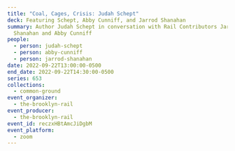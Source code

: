 ```yaml
---
title: "Coal, Cages, Crisis: Judah Schept"
deck: Featuring Schept, Abby Cunniff, and Jarrod Shanahan
summary: Author Judah Schept in conversation with Rail Contributors Jarrod
  Shanahan and Abby Cunniff
people:
  - person: judah-schept
  - person: abby-cunniff
  - person: jarrod-shanahan
date: 2022-09-22T13:00:00-0500
end_date: 2022-09-22T14:30:00-0500
series: 653
collections:
  - common-ground
event_organizer:
  - the-brooklyn-rail
event_producer:
  - the-brooklyn-rail
event_id: reczxHBtAmcJiDgbM
event_platform:
  - zoom
---
```

